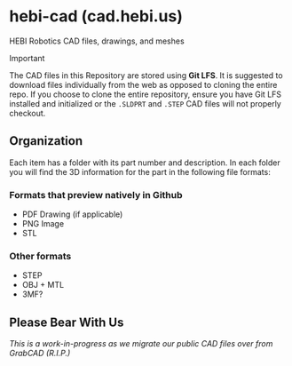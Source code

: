 # hebi-cad (cad.hebi.us)
HEBI Robotics CAD files, drawings, and meshes

> [!IMPORTANT] 
> The CAD files in this Repository are stored using **Git LFS**. It is suggested to download files individually from the web as opposed to cloning the entire repo. If you choose to clone the entire repository, ensure you have Git LFS installed and initialized or the `.SLDPRT` and `.STEP` CAD files will not properly checkout.

## Organization
Each item has a folder with its part number and description.  In each folder you will find the 3D information for the part in the following file formats:

### Formats that preview natively in Github
* PDF Drawing (if applicable)
* PNG Image
* STL

### Other formats
* STEP
* OBJ + MTL
* 3MF?

## Please Bear With Us
_This is a work-in-progress as we migrate our public CAD files over from GrabCAD (R.I.P.)_
